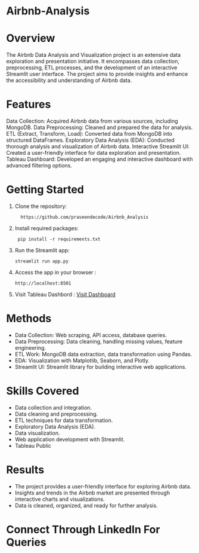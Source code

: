 # Airbnb-Analysis

# Overview
The Airbnb Data Analysis and Visualization project is an extensive data exploration and presentation initiative. It encompasses data collection, preprocessing, ETL processes, and the development of an interactive Streamlit user interface. The project aims to provide insights and enhance the accessibility and understanding of Airbnb data.

# Features
Data Collection: Acquired Airbnb data from various sources, including MongoDB.
Data Preprocessing: Cleaned and prepared the data for analysis.
ETL (Extract, Transform, Load): Converted data from MongoDB into structured DataFrames.
Exploratory Data Analysis (EDA): Conducted thorough analysis and visualization of Airbnb data.
Interactive Streamlit UI: Created a user-friendly interface for data exploration and presentation.
Tableau Dashboard: Developed an engaging and interactive dashboard with advanced filtering options.

# Getting Started

1. Clone the repository:
   
         https://github.com/praveendecode/Airbnb_Analysis

3. Install required packages:
   
        pip install -r requirements.txt

5. Run the Streamlit app:

       streamlit run app.py

7. Access the app in your browser :

       http://localhost:8501

4. Visit Tableau Dashbord  : [Visit Dashboard](https://public.tableau.com/views/airbnb_16981379902390/Dashboard1?:language=en-US&:display_count=n&:origin=viz_share_link)


# Methods
- Data Collection: Web scraping, API access, database queries.
- Data Preprocessing: Data cleaning, handling missing values, feature engineering.
- ETL Work: MongoDB data extraction, data transformation using Pandas.
- EDA: Visualization with Matplotlib, Seaborn, and Plotly.
- Streamlit UI: Streamlit library for building interactive web applications.

# Skills Covered
- Data collection and integration.
- Data cleaning and preprocessing.
- ETL techniques for data transformation.
- Exploratory Data Analysis (EDA).
- Data visualization.
- Web application development with Streamlit.
- Tableau Public



# Results
- The project provides a user-friendly interface for exploring Airbnb data.
- Insights and trends in the Airbnb market are presented through interactive charts and visualizations.
- Data is cleaned, organized, and ready for further analysis.

# Connect Through LinkedIn For Queries


